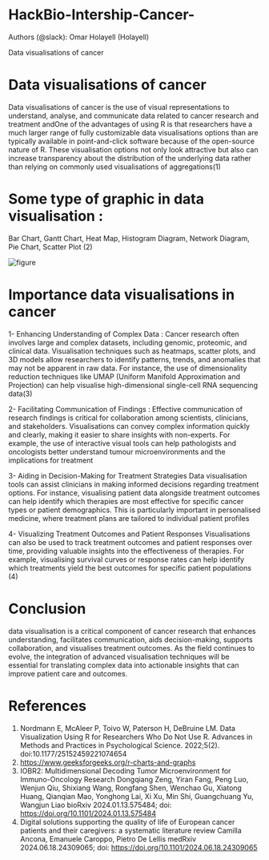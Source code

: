 # HackBio-Intership-Cancer-
Authors (@slack): Omar Holayell (Holayell) 

Data visualisations of cancer 

# Data visualisations of cancer
Data visualisations of cancer is the use of visual representations to understand, analyse, and communicate data related to cancer research and treatment andOne of the advantages of using R is that researchers have a much larger range of fully customizable data visualisations options than are typically available in point-and-click software because of the open-source nature of R. These visualisation options not only look attractive but also can increase transparency about the distribution of the underlying data rather than relying on commonly used visualisations of aggregations(1) 

# Some type of graphic in data visualisation :
  Bar Chart, Gantt Chart, Heat Map, Histogram Diagram, Network Diagram, Pie Chart, Scatter Plot (2)


![figure](https://github.com/user-attachments/assets/41ebda70-4f72-4c7e-8e88-95376c4d6b65)









# Importance data visualisations in cancer 
 1- Enhancing Understanding of Complex Data :
 Cancer research often involves large and complex datasets, including genomic, proteomic, and clinical data. Visualisation techniques such as heatmaps, scatter plots, and 3D models allow researchers to identify patterns, trends, and anomalies that may not be apparent in raw data. For instance, the use of dimensionality reduction techniques like UMAP (Uniform Manifold Approximation and Projection) can help visualise high-dimensional single-cell RNA sequencing data(3)
 
2- Facilitating Communication of Findings : 
Effective communication of research findings is critical for collaboration among scientists, clinicians, and stakeholders. Visualisations can convey complex information quickly and clearly, making it easier to share insights with non-experts. For example, the use of interactive visual tools can help pathologists and oncologists better understand tumour microenvironments and the implications for treatment 

3- Aiding in Decision-Making for Treatment Strategies
Data visualisation tools can assist clinicians in making informed decisions regarding treatment options. For instance, visualising patient data alongside treatment outcomes can help identify which therapies are most effective for specific cancer types or patient demographics. This is particularly important in personalised medicine, where treatment plans are tailored to individual patient profiles 

4- Visualizing Treatment Outcomes and Patient Responses
Visualisations can also be used to track treatment outcomes and patient responses over time, providing valuable insights into the effectiveness of therapies. For example, visualising survival curves or response rates can help identify which treatments yield the best outcomes for specific patient populations (4)

# Conclusion
data visualisation is a critical component of cancer research that enhances understanding, facilitates communication, aids decision-making, supports collaboration, and visualises treatment outcomes. As the field continues to evolve, the integration of advanced visualisation techniques will be essential for translating complex data into actionable insights that can improve patient care and outcomes.

# References
 1.  Nordmann E, McAleer P, Toivo W, Paterson H, DeBruine LM. Data Visualization Using R for Researchers Who Do Not Use R. Advances in Methods and Practices in Psychological Science. 2022;5(2). doi:10.1177/25152459221074654
 2.  https://www.geeksforgeeks.org/r-charts-and-graphs
 3.  IOBR2: Multidimensional Decoding Tumor Microenvironment for Immuno-Oncology Research
Dongqiang Zeng, Yiran Fang, Peng Luo, Wenjun Qiu, Shixiang Wang, Rongfang Shen, Wenchao Gu, Xiatong Huang, Qianqian Mao, Yonghong Lai, Xi Xu, Min Shi, Guangchuang Yu, Wangjun Liao
bioRxiv 2024.01.13.575484; doi: https://doi.org/10.1101/2024.01.13.575484
4. Digital solutions supporting the quality of life of European cancer patients and their caregivers: a systematic literature review
Camilla Ancona, Emanuele Caroppo, Pietro De Lellis
medRxiv 2024.06.18.24309065; doi: https://doi.org/10.1101/2024.06.18.24309065
